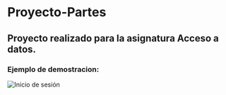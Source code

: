 # Proyecto-Partes

## Proyecto realizado para la asignatura Acceso a datos.

### Ejemplo de demostracion:

![Inicio de sesión](/Imagenes/inicio-sesion)
